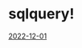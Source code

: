 # sqlquery!


[2022-12-01](https://user-images.githubusercontent.com/119667672/205288323-7eddf9c7-5093-400d-8a81-90fe39b26daa.png)


